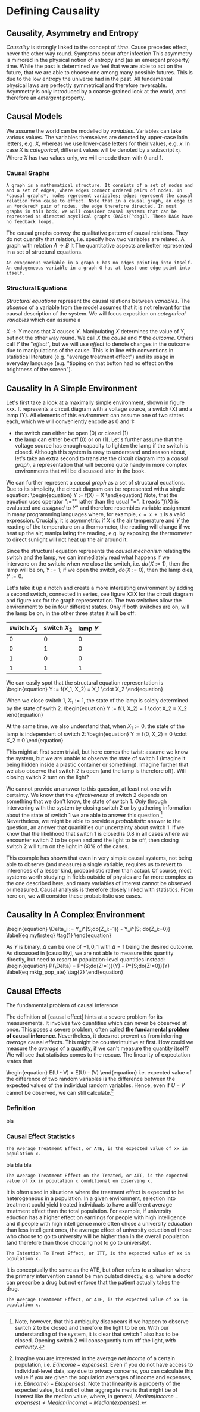 # Defining Causality

## Causality, Asymmetry and Entropy

*Causality* is strongly linked to the concept of *time*. Cause precedes effect, never the other way round. Symptoms occur after infection
This asymmetry is mirrored in the physical notion of entropy and (as an emergent property) time.
While the past is determined we feel that we are able to act on the future, that we are able to choose one among many possible futures. This is due to the low entropy the universe had in the past.
All fundamental physical laws are perfectly symmetrical and therefore reversable. Asymmetry is only introduced by a coarse-grained look at the world, and therefore an *emergent* property. 




## Causal Models
We assume the world can be modelled by *variables*. Variables can take various values. The variables themselves are denoted by upper-case latin letters, e.g. $X$, whereas we use lower-case letters for their values, e.g. $x$. In case $X$ is *categorical*, different values will be denoted by a subscript $x_j$. Where $X$ has two values only, we will encode them with $0$ and $1$.

### Causal Graphs

```{definition, graphs, name = "Causal Graph"}
A graph is a mathematical structure. It consists of a set of nodes and and a set of edges, where edges connect ordered pairs of nodes. In *causal graphs*, nodes represent variables; edges represent the causal relation from cause to effect. Note that in a causal graph, an edge is an *ordered* pair of nodes, the edge therefore directed. In most graphs in this book, we will consider causal systems that can be represeted as directed acyclical graphs (DAGs)[^dag1]. These DAGs have no feedback loops.
```

[^dag1]: Readers familiar with DAGs data processing pipelines will recognize that these too describe causal mechanisms. Datasets are manipulated in an ordered sequence of steps to produce a final outcome where the result of each step is determined by the outcome of its parents steps (the input datasets) and the mechanism itself (the transformation of the datasets).

The causal graphs convey the qualitative pattern of causal relations. They do not quantify that relation, i.e. specify how two variables are related. A graph with relation $A \rightarrow B$
It The quantitative aspects are better represented in a set of structural equations.

```{definition, exoendo, name = "Exogeneous and Endogeneous Variables"}
An exogeneous variable in a graph G has no edges pointing into itself.
An endogeneous variable in a graph G has at least one edge point into itself.
```

### Structural Equations

*Structural equations* represent the causal relations between *variables*. The *absence* of a variable from the model assumes that it is not relevant for the causal description of the system.
We will focus exposition on *categorical variables* which can assume a

$X \rightarrow Y$ means that $X$ causes $Y$. Manipulating $X$ determines the value of $Y$, but not the other way round. We call $X$ the *cause* and $Y$ the *outcome*. Others call $Y$ the "*effect*", but we will use *effect* to denote changes in the outcome due to manipulations of the cause. This is in line with conventions in statistical literature (e.g. "average treatment effect") and its usage in everyday language (e.g. "tipping on that button had no effect on the brightness of the screen").

## Causality In A Simple Environment
Let's first take a look at a maximally simple environment, shown in figure xxx. It represents a circuit diagram with a voltage source, a switch (X) and a lamp (Y). All elements of this environment can assume one of two states each, which we will conveniently encode as 0 and 1:
* the switch can either be open (0) or closed (1)
* the lamp can either be off (0) or on (1).
Let's further assume that the voltage source has enough capacity to lighten the lamp if the switch is closed. Although this system is easy to understand and reason about, let's take an extra second to translate the circuit diagram into a *causal graph*, a representation that will become quite handy in more complex environments that will be discussed later in the book.



We can further represent a *causal graph* as a set of structural equations. Due to its simplicity, the circuit diagram can be represented with a single equation:
\begin{equation}
Y := f(X) = X
\end{equation}
Note, that the equation uses operator "$:=$"" rather than the usual "$=$". It reads "$f(X)$ is evaluated and *assigned* to $Y$" and therefore resembles variable assignment in many programming languages where, for example, `x = x + 1` is a valid expression. Crucially, it is asymmetric: if $X$ is the air temperature and $Y$ the reading of the temperature on a thermometer, the reading will change if we heat up the air; manipulating the reading, e.g. by exposing the thermometer to direct sunlight will not heat up the air around it.

Since the structural equation represents the *causal mechanism* relating the switch and the lamp, we can immediately read what happens if we intervene on the switch: when we close the switch, i.e. $do(X:= 1)$, then the lamp will be on, $Y := 1$; if we open the switch, $do(X:= 0)$, then the lamp dies, $Y := 0$.

Let's take it up a notch and create a more interesting environment by adding a second switch, connected in series, see figure XXX for the circuit diagram and figure xxx for the graph representation. The two switches allow the environment to be in four different states. Only if both switches are on, will the lamp be on, in the other three states it will be off:

| switch $X_1$ 	| switch $X_2$ 	| lamp $Y$  |
|-------------	|-------------	|---------	|
| 0           	| 0           	| 0       	|
| 0           	| 1           	| 0       	|
| 1           	| 0           	| 0       	|
| 1           	| 1           	| 1       	|

We can easily spot that the structural equation representation is
\begin{equation}
Y := f(X_1, X_2) = X_1 \cdot X_2
\end{equation}

When we close switch 1, $X_1 := 1$, the state of the lamp is solely determined by the state of swith 2.
\begin{equation}
Y := f(1, X_2) = 1 \cdot X_2 = X_2
\end{equation}

At the same time, we also understand that, when $X_1 := 0$, the state of the lamp is independent of switch 2:
\begin{equation}
Y := f(0, X_2) = 0 \cdot X_2 = 0
\end{equation}

This might at first seem trivial, but here comes the twist: assume we know the system, but we are unable to observe the state of switch 1 (imagine it being hidden inside a plastic container or something). Imagine further that we also observe that switch 2 is open (and the lamp is therefore off). Will closing switch 2 turn on the light?

We cannot provide an answer to this question, at least not one with certainty. We know that the *effectiveness* of switch 2 depends on something that we don't know, the state of switch 1. *Only* through intervening with the system by closing switch 2 or by gathering information about the state of switch 1 we are able to answer this question.[^cf1] Nevertheless, we might be able to provide a *probabilistic* answer to the question, an answer that quanitifies our uncertainty about switch 1. If we know that the likelihood that switch 1 is closed is 0.8 in all cases where we encounter switch 2 to be open and and the light to be off, then closing switch 2 will turn on the light in 80% of the cases.

[^cf1]: Note, however, that this ambiguity disappears if we happen to observe switch 2 to be closed and therefore the light to be on. With our understanding of the system, it is clear that switch 1 also has to be closed. Opening switch 2 will consequently turn off the light, *with certainty*.

This example has shown that even in very simple causal systems, not being able to observe (and measure) a single variable, requires us to revert to inferences of a lesser kind, probabilistic rather than actual. Of course, most systems worth studying in fields outside of physics are far more complex as the one described here, and many variables of interest cannot be observed or measured. Causal analysis is therefore closely linked with statistics. From here on, we will consider these probabilistic use cases.

## Causality In A Complex Environment
\begin{equation}
\Delta_i := Y_i^{S;do(Z_i:=1)} - Y_i^{S; do(Z_i:=0)} \label{eq:myfirsteq} \tag{1}
\end{equation}

As $Y$ is binary, $\Delta$ can be one of ${-1, 0, 1}$ with $\Delta = 1$ being the desired outcome. As discussed in [causality], we are not able to measure this quantity directly, but need to resort to population-level quantities instead:
\begin{equation}
P(\Delta) = P^{S;do(Z:=1)}(Y) - P^{S;do(Z:=0)}(Y) \label{eq:mktg_pop_ate} \tag{2}
\end{equation}

## Causal Effects

The fundamental problem of causal inference

The definition of [causal effect] hints at a severe problem for its measurements. It involves two quantities which can never be observed at once. This poses a severe problem, often called **the fundamental problem of causal inference**.
Nevertheless, it does not prevent us from inferring *average* causal effects. This might be counterintuitive at first. How could we measure the *average* of a quantity, if we can't measure the quantity itself? We will see that statistics comes to the rescue. The linearity of expectation states that

\begin{equation}
E(U - V) = E(U) - (V)
\end{equation}
i.e. expected value of the difference of two random variables is the difference between the expected values of the individual random variables. Hence, even if $U - V$ cannot be observed, we can still calculate.[^linexpex1]

[^linexpex1]: Imagine you are interested in the average *net income* of a certain population, i.e. $E(income - expenses)$. Even if you do not have access to individual-level data, say due to privacy concerns, you can calculate this value if you are given the population averages of income and expenses, i.e. $E(income) - E(expenses)$. Note that linearity is a property of the expected value, but not of other aggregate metris that might be of interest like the median value, where, in general, $Median(income - expenses) \neq Median(income) - Median(expenses)$.

### Definition

bla

### Causal Effect Statistics

```{definition, ate, name = "Average Treatment Effect"}
The Average Treatment Effect, or ATE, is the expected value of xx in population x.
```

bla bla bla

```{definition, att, name = "Average Treatment Effect on the Treated"}
The Average Treatment Effect on the Treated, or ATT, is the expected value of xx in population x conditional on observing x.
```

It is often used in situations where the treatment effect is expected to be heterogeneous in a population. In a given environment, selection into treatment could yield treated individuals to have a different average treatment effect than the total population. For example, if university eduction has a higher effect on earnings for people with high intelligence and if people with high intelligence more often chose a university education than less intelligent ones, the average effect of university eduction of those who choose to go to university will be higher than in the overall population (and therefore than those choosing not to go to university).


```{definition, itt, name = "Intention To Treat Effect"}
The Intention To Treat Effect, or ITT, is the expected value of xx in population x.
```

It is conceptually the same as the ATE, but often refers to a situation where the primary intervention cannot be manipulated directly, e.g. where a doctor can prescribe a drug but not enforce that the patient actually takes the drug.


```{definition, late, name = "Local Average Treatment Effect"}
The Average Treatment Effect, or ATE, is the expected value of xx in population x.
```
